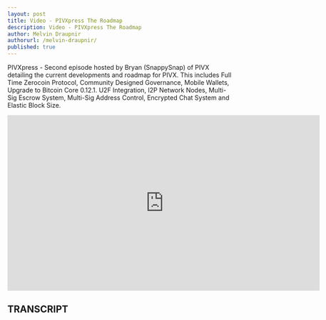```yaml
---
layout: post
title: Video - PIVXpress The Roadmap
description: Video - PIVXpress The Roadmap
author: Melvin Draupnir
authorurl: /melvin-draupnir/
published: true
---
```


<p>PIVXpress - Second episode hosted by Bryan (SnappySnap) of PIVX detailing the current developments and roadmap for PIVX. This includes Full Time Zerocoin Protocol, Community Designed Governance, Mobile Wallets, Upgrade to Bitcoin Core 0.12.1. U2F Integration, I2P Network Nodes, Multi-Sig Escrow System, Multi-Sig Address Control, Encrypted Chat System and Elastic Block Size.
</p>

<center><iframe width="700" height="394" src="https://www.youtube.com/embed/koMWPguXOu4" frameborder="0" allowfullscreen></iframe></center>

<h2>TRANSCRIPT</h2>
